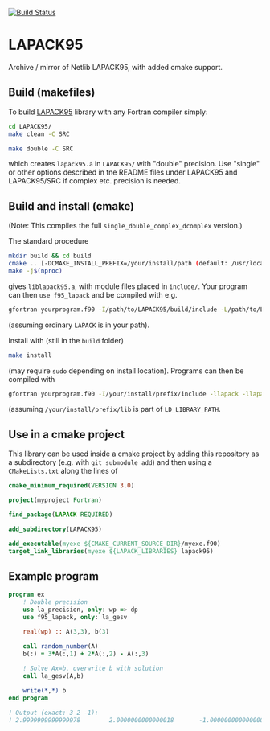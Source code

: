 [![Build Status](https://travis-ci.com/scivision/LAPACK95.svg?branch=master)](https://travis-ci.com/scivision/LAPACK95)

# LAPACK95
Archive / mirror of Netlib LAPACK95, with added cmake support.


## Build (makefiles)
To build
[LAPACK95](http://www.netlib.org/lapack95/)
library with any Fortran compiler simply:
```sh
cd LAPACK95/
make clean -C SRC

make double -C SRC
```
which creates `lapack95.a` in `LAPACK95/`  with "double" precision.
Use "single" or other options described in tne README files under LAPACK95 and LAPACK95/SRC if complex etc. precision is needed.

## Build and install (cmake)
(Note: This compiles the full `single_double_complex_dcomplex` version.)

The standard procedure
```sh
mkdir build && cd build
cmake .. [-DCMAKE_INSTALL_PREFIX=/your/install/path (default: /usr/local)]
make -j$(nproc)
```
gives  `liblapack95.a`, with module files placed in `include/`. Your program can then `use f95_lapack` and be compiled with e.g.
```sh
gfortran yourprogram.f90 -I/path/to/LAPACK95/build/include -L/path/to/LAPACK95/build -llapack -llapack95
```
(assuming ordinary `LAPACK` is in your path).

Install with (still in the `build` folder)
```sh
make install
```
(may require `sudo` depending on install location). Programs can then be compiled with
```sh
gfortran yourprogram.f90 -I/your/install/prefix/include -llapack -llapack95
```
(assuming `/your/install/prefix/lib` is part of `LD_LIBRARY_PATH`.

## Use in a cmake project
This library can be used inside a cmake project by adding this repository as a subdirectory (e.g. with `git submodule add`) and then using a `CMakeLists.txt` along the lines of
```cmake
cmake_minimum_required(VERSION 3.0)

project(myproject Fortran)

find_package(LAPACK REQUIRED)

add_subdirectory(LAPACK95)

add_executable(myexe ${CMAKE_CURRENT_SOURCE_DIR}/myexe.f90)
target_link_libraries(myexe ${LAPACK_LIBRARIES} lapack95)
```

## Example program
```fortran
program ex
    ! Double precision
    use la_precision, only: wp => dp
    use f95_lapack, only: la_gesv

    real(wp) :: A(3,3), b(3)

    call random_number(A)
    b(:) = 3*A(:,1) + 2*A(:,2) - A(:,3)
    
    ! Solve Ax=b, overwrite b with solution
    call la_gesv(A,b)

    write(*,*) b
end program

! Output (exact: 3 2 -1):
! 2.9999999999999978        2.0000000000000018       -1.0000000000000004
```
